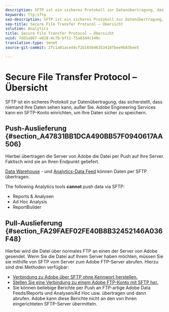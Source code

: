 ```yaml
---
description: SFTP ist ein sicheres Protokoll zur Datenübertragung, das sicherstellt, dass niemand Ihre Daten sehen kann, außer Sie. Adobe Engineering Services kann ein SFTP-Konto einrichten, um Ihre Daten sicher zu speichern.
keywords: ftp;sftp
seo-description: SFTP ist ein sicheres Protokoll zur Datenübertragung, das sicherstellt, dass niemand Ihre Daten sehen kann, außer Sie. Adobe Engineering Services kann ein SFTP-Konto einrichten, um Ihre Daten sicher zu speichern.
seo-title: Secure File Transfer Protocol – Übersicht
solution: Analytics
title: Secure File Transfer Protocol – Übersicht
uuid: 7dd1a867-e828-4c7b-bf11-75a81d4c149c
translation-type: tm+mt
source-git-commit: 2fc1a01aced4cf2b165b46353418fbee9b83bee5

---
```



# Secure File Transfer Protocol – Übersicht

SFTP ist ein sicheres Protokoll zur Datenübertragung, das sicherstellt, dass niemand Ihre Daten sehen kann, außer Sie. Adobe Engineering Services kann ein SFTP-Konto einrichten, um Ihre Daten sicher zu speichern.

## Push-Auslieferung {#section_A47831BB1DCA490BB57F0940617AA506}

Hierbei übertragen die Server von Adobe die Datei per Push auf Ihre Server. Faktisch wird sie an Ihren Endpunkt geliefert.

[Data Warehouse](/help/export/ftp-and-sftp/c-sftp/ftp-sftp-dw.md) - und [Analytics-Data Feed](https://marketing.adobe.com/resources/help/en_US/reference/analytics-data-feed.html) können Daten per SFTP übertragen.

The following Analytics tools **cannot** push data via SFTP:

* Reports &amp; Analysen
* Ad Hoc Analysis 
* ReportBuilder

## Pull-Auslieferung {#section_FA29FAEF02FE40B8B32452146A036F48}

Hierbei wird die Datei über normales FTP an einen der Server von Adobe gesendet. Wenn Sie die Datei auf Ihrem Server haben möchten, müssen Sie sie mithilfe von SFTP vom Server zum Adobe FTP-Server abrufen. Hierzu sind drei Methoden verfügbar:

* [Verbindung zu Adobe über SFTP ohne Kennwort herstellen.](/help/export/ftp-and-sftp/c-sftp/ftp-sftp-cert-auth.md)
* [Stellen Sie eine Verbindung zu einem Adobe FTP-Konto mit SFTP her.](/help/export/ftp-and-sftp/c-sftp/ftp-sftp-connect.md)
* Sie können beliebige Berichte per Push an FTP-artige Adobe Data Feeds/Reports und Analysen/Ad Hoc usw. übertragen und dann abrufen. Adobe kann diese Berichte nicht an den von Ihnen eingerichteten SFTP-Server übermitteln.

